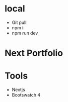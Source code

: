 
# local  
 - Git pull 
 - npm i 
 - npm run dev 


# Next Portfolio
<!-- ![](./screenshot.png) -->




# Tools

- Nextjs
- Bootswatch 4

